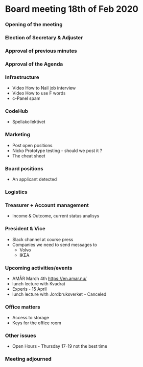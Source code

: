 
# Board meeting 18th of Feb 2020
### Opening of the meeting
### Election of Secretary & Adjuster
### Approval of previous minutes
### Approval of the Agenda

### Infrastructure
- Video How to Nail job interview
- Video How to use F words
- c-Panel spam

### CodeHub
- Spellakollektivet

### Marketing
- Post open positions
- Nicko Prototype testing - should we post it ?
- The cheat sheet 

### Board positions
- An applicant detected

### Logistics

### Treasurer + Account management
- Income & Outcome, current status analisys

### President & Vice
- Slack channel at course press
- Companies we need to send messages to
    * Volvo
    * IKEA
    
### Upcoming activities/events
- AMÅR March 4th https://en.amar.nu/
- lunch lecture with Kvadrat
- Experis - 15 April
- lunch lecture with Jordbruksverket - Canceled
 
### Office matters
- Access to storage
- Keys for the office room

### Other issues
- Open Hours - Thursday 17-19 not the best time


### Meeting adjourned